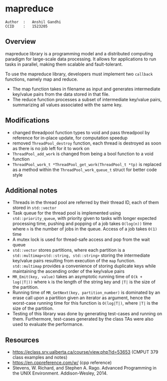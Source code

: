 # mapreduce

	Author	: 	Anshil Gandhi
	CCID	:	1523205

## Overview

mapreduce library is a programming model and a distributed computing paradigm for large-scale data processing. It allows for applications to run tasks in parallel, making them scalable and fault-tolerant.

To use the mapreduce library, developers must implement two `callback` functions, namely map and reduce. 
* The map function takes in filename as input and generates intermediate key/value pairs from the data stored in that file. 
* The reduce function processes a subset of intermediate key/value pairs, summarizing all values associated with the same key.

## Modifications
* changed threadpool function types to void and pass threadpool by reference for in-place update, for computation speedup
* removed `ThreadPool_destroy` function, each thread is destroyed as soon as there is no job left for it to work on
* `ThreadPool_add_work` is changed from being a bool function to a void function
* `ThreadPool_work_t *ThreadPool_get_work(ThreadPool_t *tp)` is replaced as a method within the `ThreadPool_work_queue_t` struct for better code style

## Additional notes
* Threads in the thread pool are referred by their thread ID, each of them stored in `std::vector`
* Task queue for the thread pool is implemented using `std::priority_queue`, with priority given to tasks with longer expected processing time, pushing and popping of a job takes `O(log(n))` time where `n` is the number of jobs in the queue. Access of a job takes `O(1)` time
* A mutex lock is used for thread-safe access and pop from the wait queue
* `std::vector` stores partitions, where each partition is a `std::multimap<std::string, std::string>` storing the intermediate key/value pairs resulting from execution of the `map` function. `std::multimap` provides a convenience of storing duplicate keys while maintaining the ascending order of the key/value pairs
* `MR_Emit(key, value)` takes an asymptotic running time of `O(k + log(|T|))` where `k` is the length of the string key and `|T|` is the size of the partition.
* Running time of `MR_GetNext(key, partition_number)` is dominated by an erase call upon a partition given an iterator as argument, hence the worst-case running time for this function is `O(log|T|)`, where `|T|` is the size of the partition.
* Testing of this library was done by generating test-cases and running on them. Furthermore, test-cases generated by the class TAs were also used to evaluate the performance.

## Resources
* https://eclass.srv.ualberta.ca/course/view.php?id=53653 (CMPUT 379 class examples and notes)
* https://en.cppreference.com/w/ (cpp reference)
* Stevens, W. Richard, and Stephen A. Rago. Advanced Programming in the UNIX Environment. Addison-Wesley, 2014.
